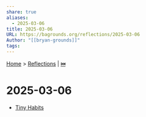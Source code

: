 ```yaml
---
share: true
aliases:
  - 2025-03-06
title: 2025-03-06
URL: https://bagrounds.org/reflections/2025-03-06
Author: "[[bryan-grounds]]"
tags: 
---
```

[Home](../index.md) > [Reflections](./index.md) | [⏮️](./2025-03-05.md)  
# 2025-03-06  
- [Tiny Habits](../books/tiny-habits.md)  
